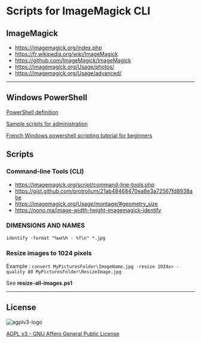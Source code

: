 # Scripts for ImageMagick CLI

## ImageMagick

* https://imagemagick.org/index.php
* https://fr.wikipedia.org/wiki/ImageMagick
* https://github.com/ImageMagick/ImageMagick
* https://imagemagick.org/Usage/photos/
* https://imagemagick.org/Usage/advanced/

---

## Windows PowerShell

[PowerShell definition](https://fr.wikipedia.org/wiki/Windows_PowerShell)

[Sample scripts for administration](https://learn.microsoft.com/fr-fr/powershell/scripting/samples/sample-scripts-for-administration)

[French Windows powershell scripting tutorial for beginners](https://blog.netwrix.fr/2018/09/26/tutoriel-de-windows-powershell-scripting-pour-debutants/)

## Scripts

### Command-line Tools (CLI)

* https://imagemagick.org/script/command-line-tools.php
* https://gist.github.com/protrolium/21ab48468470ea8e3a72567fd8938abe
* https://imagemagick.org/Usage/montage/#geometry_size
* https://nono.ma/image-width-height-imagemagick-identify

### DIMENSIONS AND NAMES

`identify -format "%wx%h - %f\n" *.jpg`

### Resize images to 1024 pixels

Example : `convert MyPicturesFolder\ImageName.jpg -resize 1024x> -quality 80 MyPicturesFolder\ResizeImage.jpg`

See **resize-all-images.ps1**

---

## License

![agplv3-logo](https://www.gnu.org/graphics/agplv3-155x51.png)

[AGPL v3 - GNU Affero General Public License](https://www.gnu.org/licenses/agpl-3.0.en.html)
